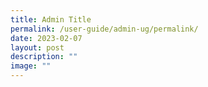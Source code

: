 ```yaml
---
title: Admin Title
permalink: /user-guide/admin-ug/permalink/
date: 2023-02-07
layout: post
description: ""
image: ""
---
```


